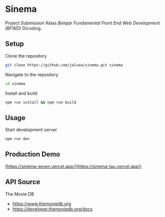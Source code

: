 # Sinema

Project Submission Kelas *Belajar Fundamental Front End Web Development (BFWD)* Dicoding.

## Setup

Clone the repository
```bash
git clone https://github.com/jalusw/sinema.git sinema
```

Navigate to the repository
```bash
cd sinema
```

Install and build 
```bash
npm run install && npm run build
```

## Usage

Start development server
```bash
npm run dev
```

## Production Demo

[https://sinema-seven.vercel.app/](https://sinema-tau.vercel.app/)

## API Source

The Movie DB
- https://www.themoviedb.org
- https://developer.themoviedb.org/docs
